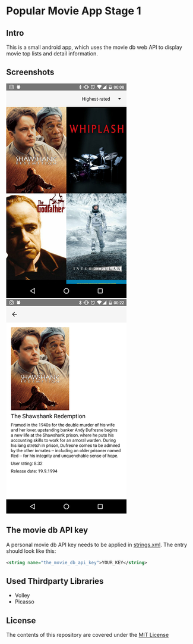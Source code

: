 # Popular Movie App Stage 1

## Intro
This is a small android app, which uses the movie db web API to 
display movie top lists and detail information.

## Screenshots
![Overview page](doc/overview_page.png) ![Detail page](doc/detail_page.png)

## The movie db API key
A personal movie db API key needs to be applied in [strings.xml](app/src/main/res/values/strings.xml).
The entry should look like this: 
```xml
<string name="the_movie_db_api_key">YOUR_KEY</string>
```

## Used Thirdparty Libraries
+ Volley
+ Picasso

## License

The contents of this repository are covered under the [MIT License](LICENSE)
